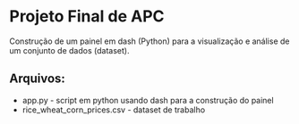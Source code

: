 # Projeto Final de APC

Construção de um painel em dash (Python) para a visualização e análise de um conjunto de dados (dataset). 

## Arquivos:

* app.py - script em python usando dash para a construção do painel
* rice_wheat_corn_prices.csv - dataset de trabalho
